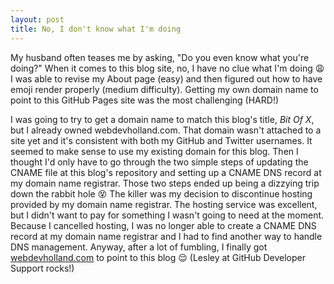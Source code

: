 ```yaml
---
layout: post
title: No, I don't know what I'm doing
---
```


My husband often teases me by asking, "Do you even know what you're doing?" When it comes to this blog site, no, I have no clue what I'm doing :weary: I was able to revise my About page (easy) and then figured out how to have emoji render properly (medium difficulty). Getting my own domain name to point to this GitHub Pages site was the most challenging (HARD!)

I was going to try to get a domain name to match this blog's title, *Bit Of X*, but I already owned webdevholland.com. That domain wasn't attached to a site yet and it's consistent with both my GitHub and Twitter usernames. It seemed to make sense to use my existing domain for this blog. Then I thought I'd only have to go through the two simple steps of updating the CNAME file at this blog's repository and setting up a CNAME DNS record at my domain name registrar. Those two steps ended up being a dizzying trip down the rabbit hole :dizzy_face: The killer was my decision to discontinue hosting provided by my domain name registrar. The hosting service was excellent, but I didn't want to pay for something I wasn't going to need at the moment. Because I cancelled hosting, I was no longer able to create a CNAME DNS record at my domain name registrar and I had to find another way to handle DNS management. Anyway, after a lot of fumbling, I finally got [webdevholland.com](http://www.webdevholland.com/) to point to this blog :relieved: (Lesley at GitHub Developer Support rocks!)


